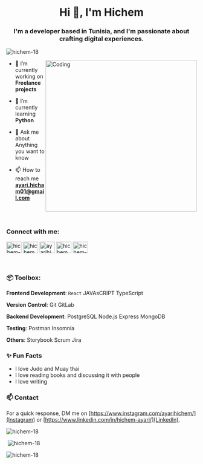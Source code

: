 <h1 align="center">Hi 👋, I'm Hichem</h1>
<h3 align="center">I'm a developer based in Tunisia, and I'm passionate about crafting digital experiences.</h3>

<p align="left"> <img src="https://komarev.com/ghpvc/?username=hichem-18&label=Profile%20views&color=0e75b6&style=flat" alt="hichem-18" /> </p>


<img align="right" alt="Coding" width="400" src="https://cdn.dribbble.com/users/1162077/screenshots/3848914/programmer.gif">

- 🔭 I’m currently working on **Freelance projects**

- 🌱 I’m currently learning **Python**

- 💬 Ask me about Anything you want to know 

- 📫 How to reach me **ayari.hicham01@gmail.com**
<br/>
<br/>
<h3 align="left">Connect with me:</h3>
<p align="left">
<a href="https://linkedin.com/in/hichem-ayari" target="blank"><img align="center" src="https://raw.githubusercontent.com/rahuldkjain/github-profile-readme-generator/master/src/images/icons/Social/linked-in-alt.svg" alt="hichem-ayari" height="30" width="40" /></a>
<a href="https://fb.com/hichem.ayari.1654" target="blank"><img align="center" src="https://raw.githubusercontent.com/rahuldkjain/github-profile-readme-generator/master/src/images/icons/Social/facebook.svg" alt="hichem.ayari.1654" height="30" width="40" /></a>
<a href="https://instagram.com/ayarihichem" target="blank"><img align="center" src="https://raw.githubusercontent.com/rahuldkjain/github-profile-readme-generator/master/src/images/icons/Social/instagram.svg" alt="ayarihichem" height="30" width="40" /></a>
<a href="https://www.youtube.com/channel/UCH3ACf6khJq4YutnFJnU3uQ" target="blank"><img align="center" src="https://raw.githubusercontent.com/rahuldkjain/github-profile-readme-generator/master/src/images/icons/Social/youtube.svg" alt="hichem ayari" height="30" width="40" /></a>
<a href="https://www.leetcode.com/hichem-18" target="blank"><img align="center" src="https://raw.githubusercontent.com/rahuldkjain/github-profile-readme-generator/master/src/images/icons/Social/leet-code.svg" alt="hichem-18" height="30" width="40" /></a>
</p>
<br/>


<h3 align="left">📦 Toolbox:</h3>

**Frontend Development**: `React` JAVAsCRIPT TypeScript 

**Version Control**: Git GitLab 

**Backend Development**: PostgreSQL Node.js Express MongoDB   

**Testing**: Postman Insomnia

**Others**: Storybook Scrum Jira

### ✨ Fun Facts

- I love Judo and Muay thai
- I love reading books and discussing it with people
- I love writing

### 📫 Contact
For a quick response, DM me on [https://www.instagram.com/ayarihichem/](Instagram) or [https://www.linkedin.com/in/hichem-ayari/](LinkedIn).
<p><img align="center" src="https://github-readme-stats.vercel.app/api/top-langs?username=hichem-18&show_icons=true&locale=en&layout=compact" alt="hichem-18" /></p>

<p>&nbsp;<img center="right" src="https://github-readme-stats.vercel.app/api?username=hichem-18&show_icons=true&locale=en" alt="hichem-18" /></p>

<p><img align="center" src="https://github-readme-streak-stats.herokuapp.com/?user=hichem-18&" alt="hichem-18" /></p>
